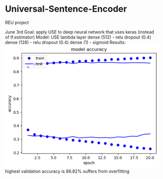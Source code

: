 # Universal-Sentence-Encoder
REU project

June 3rd
    Goal: apply USE to deep neural network that uses keras (instead of tf.estimator)
    Model:  USE lambda layer
            dense (512) - relu
            dropout (0.4)
            dense (128) - relu
            dropout (0.4)
            dense (1) - sigmoid
    Results:
    ![Accuracy](https://github.com/shaggyday/Universal-Sentence-Encoder/blob/master/USE/acc.png)
        highest validation accuracy is 86.82%
        suffers from overfitting
